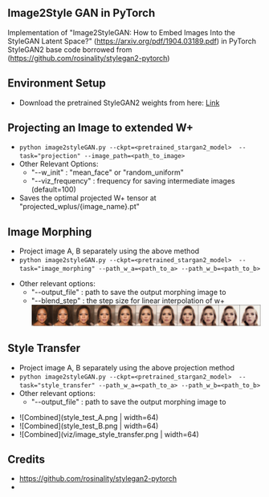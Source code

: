 ## Image2Style GAN in PyTorch

Implementation of "Image2StyleGAN: How to Embed Images Into the StyleGAN Latent Space?" (https://arxiv.org/pdf/1904.03189.pdf) in PyTorch 
StyleGAN2 base code borrowed from (https://github.com/rosinality/stylegan2-pytorch)

## Environment Setup
 - Download the pretrained StyleGAN2 weights from here:
  [Link](https://drive.google.com/open?id=1PQutd-JboOCOZqmd95XWxWrO8gGEvRcO)

## Projecting an Image to extended W+
 - `python image2styleGAN.py --ckpt=<pretrained_stargan2_model>  --task="projection" --image_path=<path_to_image>`
 - Other Relevant Options: 
   - "--w_init" : "mean_face" or "random_uniform"
   - "--viz_frequency" : frequency for saving intermediate images (default=100)
 - Saves the optimal projected W+ tensor at "projected_wplus/{image_name}.pt"
  

## Image Morphing
 - Project image A, B separately using the above method
 - `python image2styleGAN.py --ckpt=<pretrained_stargan2_model>  --task="image_morphing" --path_w_a=<path_to_a> --path_w_b=<path_to_b>`
 <!-- - `CUDA_VISIBLE_DEVICES=7 python im2stGAN.py --task="image_morphing" --path_w_a="projected_wplus/morphing_test_A.pt" --path_w_b="projected_wplus/morphing_test_B.pt"` -->
 - Other relevant options:
   - "--output_file" : path to save the output morphing image to 
   - "--blend_step" : the step size for linear interpolation of w+
![Results Obtained](viz/image_morphing.png)


## Style Transfer
 - Project image A, B separately using the above projection method
 - `python image2styleGAN.py --ckpt=<pretrained_stargan2_model>  --task="style_transfer" --path_w_a=<path_to_a> --path_w_b=<path_to_b>`
 - Other relevant options:
   - "--output_file" : path to save the output morphing image to 
 <!-- - `CUDA_VISIBLE_DEVICES=7 python im2stGAN.py --task="style_transfer" --path_w_a="projected_wplus/style_test_A.pt" --path_w_b="projected_wplus/style_test_B.pt" --output_file="viz/image_style_transfer.png"` -->
 - ![Combined](style_test_A.png | width=64) 
 - ![Combined](style_test_B.png | width=64) 
 - ![Combined](viz/image_style_transfer.png | width=64) 

## Credits
 - https://github.com/rosinality/stylegan2-pytorch
 - 